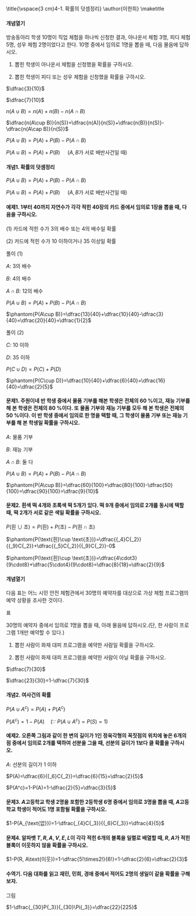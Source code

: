 \title{\vspace{3 cm}4-1. 확률의 덧셈정리}
\author{이한희}
\maketitle

#### 개념열기

방송동아리 학생 10명이 직업 체험을 하나씩 신청한 결과, 아나운서 체험 3명, 피디 체험 5명, 성우 체험 2명이었다고 한다. 10명 중에서 임의로 1명을 뽑을 때, 다음 물음에 답하시오.

1. 뽑힌 학생이 아나운서 체험을 신청했을 확률을 구하시오.

2. 뽑힌 학생이 피디 또는 성우 체험을 신청했을 확률을 구하시오.

$\dfrac{3}{10}$

$\dfrac{7}{10}$

$n(A\cup B)=n(A)+n(B)-n(A\cap B)$

$\dfrac{n(A\cup B)}{n(S)}=\dfrac{n(A)}{n(S)}+\dfrac{n(B)}{n(S)}-\dfrac{n(A\cap B)}{n(S)}$

$P(A\cup B)=P(A)+P(B)-P(A\cap B)$

$P(A\cup B)=P(A)+P(B)\quad$ ($A, B$가 서로 배반사건일 때)

#### 개념1. 확률의 덧셈정리

$P(A\cup B)=P(A)+P(B)-P(A\cap B)$

$P(A\cup B)=P(A)+P(B)\quad$ ($A, B$가 서로 배반사건일 때)

#### 예제1. 1부터 40까지 자연수가 각각 적힌 40장의 카드 중에서 임의로 1장을 뽑을 때, 다음을 구하시오.

(1) 카드에 적힌 수가 3의 배수 또는 4의 배수일 확률

(2) 카드에 적힌 수가 10 이하이거나 35 이상일 확률

풀이 (1)

$A$: 3의 배수

$B$: 4의 배수

$A\cap B$: 12의 배수

$P(A\cup B)=P(A)+P(B)-P(A\cap B)$

$\phantom{P(A\cup B)}=\dfrac{13}{40}+\dfrac{10}{40}-\dfrac{3}{40}=\dfrac{20}{40}=\dfrac{1}{2}$

풀이 (2)

$C$: 10 이하

$D$: 35 이하

$P(C\cup D)=P(C)+P(D)$

$\phantom{P(C\cup D)}=\dfrac{10}{40}+\dfrac{6}{40}=\dfrac{16}{40}=\dfrac{2}{5}$

#### 문제1. 주원이네 반 학생 중에서 물품 기부를 해본 학생은 전체의 60 $\%$이고, 재능 기부를 해 본 학생은 전체의 80 $\%$이다. 또 물품 기부와 재능 기부를 모두 해 본 학생은 전체의 50 $\%$이다. 이 반 학생 중에서 임의로 한 명을 택할 때, 그 학생이 물품 기부 또는 재능 기부를 해 본 학생일 확률을 구하시오.

$A$: 물품 기부

$B$: 재능 기부

$A\cap B$: 둘 다

$P(A\cup B)=P(A)+P(B)-P(A\cap B)$

$\phantom{P(A\cup B)}=\dfrac{60}{100}+\dfrac{80}{100}-\dfrac{50}{100}=\dfrac{90}{100}=\dfrac{9}{10}$

#### 문제2. 흰색 떡 4개와 초록색 떡 5개가 있다. 떡 9개 중에서 임의로 2개를 동시에 택할 때, 떡 2개가 서로 같은 색일 확률을 구하시오.

$P(\text{흰}\cup \text{초})=P(\text{흰})+P(\text{초})-P(\text{흰}\cap \text{초})$ 

$\phantom{P(\text{흰}\cup \text{초})}=\dfrac{{_4}C{_2}}{{_9}C{_2}}+\dfrac{{_5}C{_2}}{{_9}C{_2}}-0$

$\phantom{P(\text{흰}\cup \text{초})}=\dfrac{4\cdot3}{9\cdot8}+\dfrac{5\cdot4}{9\cdot8}=\dfrac{8}{18}=\dfrac{2}{9}$

#### 개념열기

다음 표는 어느 시민 안전 체험관에서 30명의 예약자를 대상으로 가상 체험 프로그램의 예약 상황을 조사한 것이다.

표

30명의 예약자 중에서 임의로 1명을 뽑을 때, 아래 물음에 답하시오.(단, 한 사람이 프로그램 1개만 예약할 수 있다.)

1. 뽑힌 사람이 화재 대피 프로그램을 예약한 사람일 확률을 구하시오.

2. 뽑힌 사람이 화재 대피 프로그램을 예약한 사람이 아닐 확률을 구하시오. 

$\dfrac{7}{30}$

$\dfrac{23}{30}=1-\dfrac{7}{30}$

#### 개념2. 여사건의 확률

$P(A\cup A^c)=P(A)+P(A^c)$

$P(A^c)=1-P(A)\quad \big(\because\ P(A\cup A^c)=P(S)=1\big)$

#### 예제2. 오른쪽 그림과 같이 한 변의 길이가 1인 정육각형의 꼭짓점의 위치에 놓은 6개의 점 중에서 임의로 2개를 택하여 선분을 그을 때, 선분의 길이가 1보다 클 확률을 구하시오.

$A$: 선분의 길이가 1 이하

$P(A)=\dfrac{6}{{_6}C{_2}}=\dfrac{6}{15}=\dfrac{2}{5}$

$P(A^c)=1-P(A)=1-\dfrac{2}{5}=\dfrac{3}{5}$

#### 문제3. $A$고등학교 학생 2명을 포함한 2등학생 6명 중에서 임의로 3명을 뽑을 때, $A$고등학교 학생이 적어도 1명 포함될 확률을 구하시오. 

$1-P(A_{\text{없}})=1-\dfrac{_{4}C{_3}}{{_6}C{_3}}=\dfrac{4}{5}$

#### 문제4. 알파벳 $T, R, A, V, E, L$이 각각 적힌 6개의 블록을 일렬로 배열할 때, $R, A$가 적힌 블록이 이웃하지 않을 확률을 구하시오.

$1-P(R, A\text{이웃})=1-\dfrac{5!\times2!}{6!}=1-\dfrac{2}{6}=\dfrac{2}{3}$

#### 수역기. 다음 대화를 읽고 재민, 민희, 경애 중에서 적어도 2명의 생일이 같을 확률을 구해보자.

그림

$1-\dfrac{_{30}P{_3}}{_{30}\Pi{_3}}=\dfrac{22}{225}$